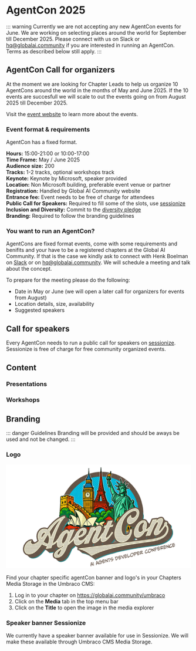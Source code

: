 <link href="/css/agentcon.css" rel="stylesheet"></link>

# AgentCon 2025



::: warning
Currently we are not accepting any new AgentCon events for June. We are working on selecting places around the world for September till December 2025. 
Please connect with us on Slack or hq@globalai.community if you are interested in running an AgentCon. Terms as described below still apply.
:::



## AgentCon Call for organizers
At the moment we are looking for Chapter Leads to help us organize 10 AgentCons around the world in the months of May and June 2025. If the 10 events are succesfull we will scale to out the events going on from August 2025 till December 2025.

Visit the [event website](https://agentcon.dev/) to learn more about the events.

### Event format & requirements
AgentCon has a fixed format.    
    
**Hours:** 15:00-21:00 or 10:00-17:00  
**Time Frame:** May / June 2025     
**Audience size:** 200   
**Tracks:** 1-2 tracks, optional workshops track    
**Keynote:** Keynote by Microsoft, speaker provided    
**Location:** Non Microsoft building, preferable event venue or partner    
**Registration:** Handled by Global AI Community website    
**Entrance fee:** Event needs to be free of charge for attendees    
**Public Call for Speakers:** Required to fill some of the slots, use [sessionize](https://sessionize.com/)    
**Inclusion and Diversity:** Commit to the [diversity pledge](https://globalai.community/about/diversity-pledge/)    
**Branding:** Required to follow the branding guidelines

### You want to run an AgentCon?
AgentCons are fixed format events, come with some requirements and benifits and your have to be a registered chapters at the Global AI Community. If that is the case we kindly ask to connect with Henk Boelman on [Slack](https://gaic.io/join-slack) or on hq@globalai.community. We will schedule a meeting and talk about the concept.

To prepare for the meeting please do the following:     
- Date in May or June (we will open a later call for organizers for events from August)
- Location details, size, availability
- Suggested speakers

## Call for speakers
Every AgentCon needs to run a public call for speakers on [sessionize](https://sessionize.com/). Sessionize is free of charge for free community organized events.

## Content

### Presentations

### Workshops

## Branding

::: danger Guidelines
Branding will be provided and should be aways be used and not be changed.
:::

### Logo
![MainLogo](/media/agentcon/agentcon_banner_v3.jpg)

Find your chapter specific agentCon banner and logo's in your Chapters Media Storage in the Umbraco CMS:
1. Log in to your chapter on https://globalai.community/umbraco
2. Click on the **Media** tab in the top menu bar
3. Click on the **Title** to open the image in the media explorer

### Speaker banner Sessionize
We currently have a speaker banner available for use in Sessionize. We will make these available through Umbraco CMS Media Storage.